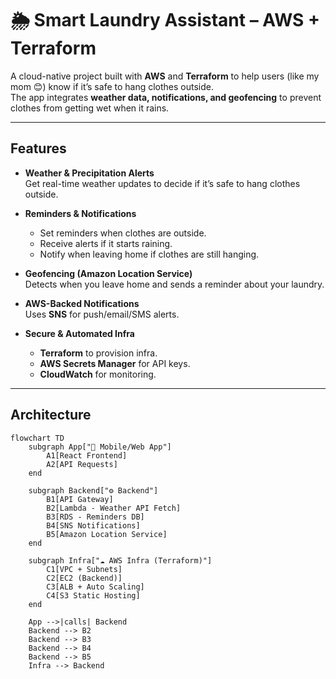 # 🌦️ Smart Laundry Assistant – AWS + Terraform

A cloud-native project built with **AWS** and **Terraform** to help users (like my mom 😊) know if it’s safe to hang clothes outside.  
The app integrates **weather data, notifications, and geofencing** to prevent clothes from getting wet when it rains.

---

## Features
- **Weather & Precipitation Alerts**  
  Get real-time weather updates to decide if it’s safe to hang clothes outside.

- **Reminders & Notifications**  
  - Set reminders when clothes are outside.  
  - Receive alerts if it starts raining.  
  - Notify when leaving home if clothes are still hanging.  

- **Geofencing (Amazon Location Service)**  
  Detects when you leave home and sends a reminder about your laundry.  

- **AWS-Backed Notifications**  
  Uses **SNS** for push/email/SMS alerts.  

- **Secure & Automated Infra**  
  - **Terraform** to provision infra.  
  - **AWS Secrets Manager** for API keys.  
  - **CloudWatch** for monitoring.  

---

## Architecture
```mermaid
flowchart TD
    subgraph App["📱 Mobile/Web App"]
        A1[React Frontend]
        A2[API Requests]
    end

    subgraph Backend["⚙️ Backend"]
        B1[API Gateway]
        B2[Lambda - Weather API Fetch]
        B3[RDS - Reminders DB]
        B4[SNS Notifications]
        B5[Amazon Location Service]
    end

    subgraph Infra["☁️ AWS Infra (Terraform)"]
        C1[VPC + Subnets]
        C2[EC2 (Backend)]
        C3[ALB + Auto Scaling]
        C4[S3 Static Hosting]
    end

    App -->|calls| Backend
    Backend --> B2
    Backend --> B3
    Backend --> B4
    Backend --> B5
    Infra --> Backend
